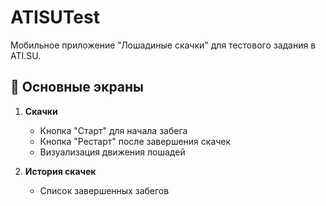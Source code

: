 # ATISUTest
Мобильное приложение "Лошадиные скачки" для тестового задания в ATI.SU.

## 📱 Основные экраны

1. **Скачки**
    - Кнопка "Старт" для начала забега
    - Кнопка "Рестарт" после завершения скачек
    - Визуализация движения лошадей

2. **История скачек**
    - Список завершенных забегов
